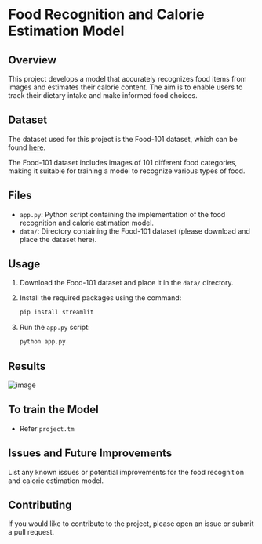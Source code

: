 # Food Recognition and Calorie Estimation Model

## Overview

This project develops a model that accurately recognizes food items from images and estimates their calorie content. The aim is to enable users to track their dietary intake and make informed food choices.

## Dataset

The dataset used for this project is the Food-101 dataset, which can be found [here](https://www.kaggle.com/dansbecker/food-101).

The Food-101 dataset includes images of 101 different food categories, making it suitable for training a model to recognize various types of food.

## Files

- `app.py`: Python script containing the implementation of the food recognition and calorie estimation model.
- `data/`: Directory containing the Food-101 dataset (please download and place the dataset here).

## Usage

1. Download the Food-101 dataset and place it in the `data/` directory.

2. Install the required packages using the command:

    ```bash
    pip install streamlit
    ```

3. Run the `app.py` script:

    ```bash
    python app.py
    ```

## Results

![image](https://github.com/Kaviyarasu-S007/Food-Image-Classification/assets/151661034/cd077617-565f-41f3-93c5-8df8da30cae0)

## To train the Model
  - Refer ```project.tm```

## Issues and Future Improvements

List any known issues or potential improvements for the food recognition and calorie estimation model.

## Contributing

If you would like to contribute to the project, please open an issue or submit a pull request.


